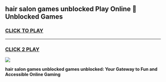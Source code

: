 
## hair salon games unblocked Play Online 👋 Unblocked Games
<h3>
<a href="https://premium.freeplayer.one?title=hair_salon_games_unblocked&ref=19F">CLICK TO PLAY</a></h3>
<hr>

<h3>
<a href="https://premium.freeplayer.one?title=hair_salon_games_unblocked&ref=19F">CLICK 2 PLAY</a>
  
</h3>

<a href="https://premium.freeplayer.one?title=hair_salon_games_unblocked&ref=19F"><img src="https://clearcache.store/games.png"></a>


**hair salon games unblocked games unblocked: Your Gateway to Fun and Accessible Online Gaming**
